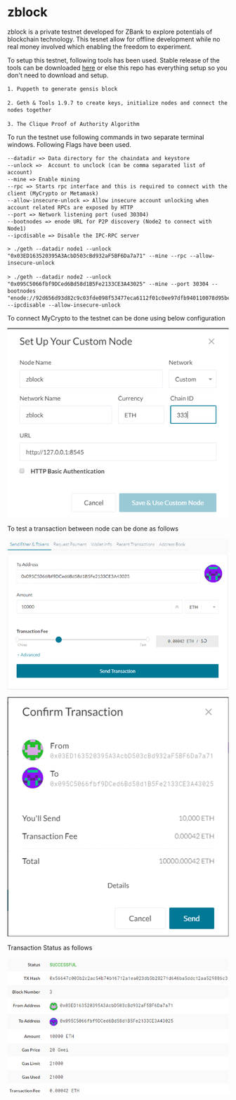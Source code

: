 # zblock

zblock is a private testnet developed for ZBank to explore potentials of blockchain technology. This tesnet allow for offline development while no real money involved which enabling the freedom to experiment.

To setup this testnet, following tools has been used. Stable release of the tools can be downloaded [here](https://geth.ethereum.org/downloads/) or else this repo has everything setup so you don't need to download and setup.

    1. Puppeth to generate gensis block

    2. Geth & Tools 1.9.7 to create keys, initialize nodes and connect the nodes together

    3. The Clique Proof of Authority Algorithm

To run the testnet use following commands in two separate terminal windows. Following Flags have been used.

```
--datadir => Data directory for the chaindata and keystore
--unlock =>  Account to unclock (can be comma separated list of account)
--mine => Enable mining
--rpc => Starts rpc interface and this is required to connect with the client (MyCrypto or Metamask)
--allow-insecure-unlock => Allow insecure account unlocking when account related RPCs are exposed by HTTP
--port => Network listening port (used 30304)
--bootnodes => enode URL for P2P discovery (Node2 to connect with Node1)
--ipcdisable => Disable the IPC-RPC server
```

    > ./geth --datadir node1 --unlock "0x03ED163520395A3AcbD503cBd932aF5BF6Da7a71" --mine --rpc --allow-insecure-unlock

    > ./geth --datadir node2 --unlock "0x095C5066fbf9DCed6Bd58d1B5Fe2133CE3A43025" --mine --port 30304 --bootnodes "enode://92d656d93d82c9c03fde098f53477eca6112f01c0ee97dfb940110078d95be10e03b8663df69415f4b02b670867ee392324b28a98c8e1951c9953f4a8350964a@127.0.0.1:30303" --ipcdisable --allow-insecure-unlock

To connect MyCrypto to the testnet can be done using below configuration

<p align="center">
  <img src="https://github.com/chirathlv/zblock/blob/main/Screenshots/MyCryptoConfig.PNG">
</p>

To test a transaction between node can be done as follows

<p align="center">
  <img src="https://github.com/chirathlv/zblock/blob/main/Screenshots/Transaction_step_01.PNG">
</p>

<p align="center">
  <img src="https://github.com/chirathlv/zblock/blob/main/Screenshots/Transaction_step_02.PNG">
</p>

Transaction Status as follows

<p align="center">
  <img src="https://github.com/chirathlv/zblock/blob/main/Screenshots/Transaction_Status.PNG">
</p>
